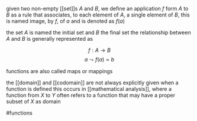 given two non-empty [[set]]s $A$ and $B$, we define an application $f$ form $A$ to $B$ as a rule that associates, to each element of $A$, a single element of $B$, 
this is named image, by $f$, of $a$ and is denoted as $f(a)$

the set $A$ is named the initial set and $B$ the final set
the relationship between $A$ and $B$ is generally represented as 

$$f:A\rightarrow B$$
$$a\leadsto f(a)=b$$

functions are also called maps or mappings 

the [[domain]] and [[codomain]] are not always explicitly given when a function is defined 
this occurs in [[mathematical analysis]], where a function from $X$ to $Y$ often refers to a function that may have a proper subset of $X$ as domain

#functions